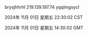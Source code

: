 brysjhhrhl 219.139.197.74 yqqlmgsycl

2024年 11月 01日 星期五 22:30:02 CST

2024年 11月 01日 星期五 14:30:02 GMT
